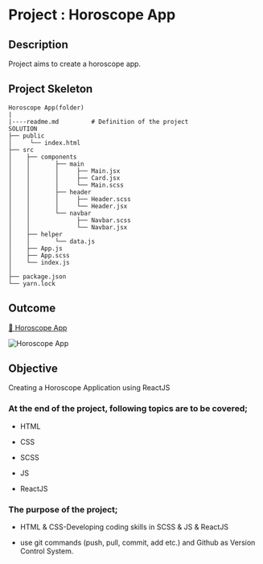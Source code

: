 # Project : Horoscope App

## Description

Project aims to create a horoscope app.

## Project Skeleton

```
Horoscope App(folder)
|
|----readme.md         # Definition of the project
SOLUTION
├── public
│     └── index.html
├── src
│    ├── components
│    │       ├── main
│    │       │     ├── Main.jsx
│    │       │     ├── Card.jsx
│    │       │     └── Main.scss
│    │       ├── header
│    │       │     ├── Header.scss
│    │       │     └── Header.jsx
│    │       └── navbar
│    │             ├── Navbar.scss
│    │             └── Navbar.jsx
│    ├── helper
│    │       └── data.js
│    ├── App.js
│    ├── App.scss
│    └── index.js
│
├── package.json
└── yarn.lock
```

## Outcome

<a href="https://ilkaytech.github.io/cw_react_horoscope/">🔗 Horoscope App</a>

![Horoscope App](./src/helpers/horoskop.gif)

## Objective

Creating a Horoscope Application using ReactJS

### At the end of the project, following topics are to be covered;

- HTML

- CSS

- SCSS

- JS

- ReactJS

### The purpose of the project;

- HTML & CSS-Developing coding skills in SCSS & JS & ReactJS

- use git commands (push, pull, commit, add etc.) and Github as Version Control System.
